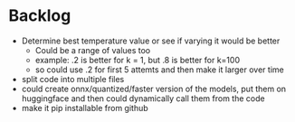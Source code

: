 # Backlog

- Determine best temperature value or see if varying it would be better
    - Could be a range of values too
    - example: .2 is better for k = 1, but .8 is better for k=100
    - so could use .2  for first 5 attemts and then make it larger over time
- split code into multiple files
- could create onnx/quantized/faster version of the models, put them on huggingface and then could dynamically call them from the code
- make it pip installable from github